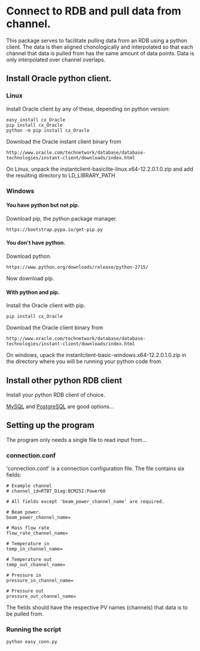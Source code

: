 # Connect to RDB and pull data from channel.

This package serves to facilitate pulling data from an RDB using a python client.
The data is then aligned chonologically and interpolated so that each channel that 
data is pulled from has the same amount of data points. Data is only interpolated
over channel overlaps.

## Install Oracle python client.

### Linux
Install Oracle client by any of these, depending on python version:
    
    easy_install cx_Oracle
    pip install cx_Oracle
    python -m pip install cx_Oracle

Download the Oracle instant client binary from

    http://www.oracle.com/technetwork/database/database-technologies/instant-client/downloads/index.html

On Linux, unpack the instantclient-basiclite-linux.x64-12.2.0.1.0.zip
and add the resulting directory to LD_LIBRARY_PATH

### Windows

#### You have python but not pip.

Download pip, the python package manager.

    https://bootstrap.pypa.io/get-pip.py

#### You don't have python.

Download python.

    https://www.python.org/downloads/release/python-2715/

Now download pip.

#### With python and pip.
Install the Oracle client with pip.
    
    pip install cx_Oracle


Download the Oracle client binary from 

    http://www.oracle.com/technetwork/database/database-technologies/instant-client/downloads/index.html

On windows, upack the instantclient-basic-windows.x64-12.2.0.1.0.zip in the directory where you will be running your python code from.

## Install other python RDB client

Install your python RDB client of choice.


[MySQL](https://pypi.org/project/MySQL-python/) and [PostgreSQL](https://wiki.postgresql.org/wiki/Python) are good options...

## Setting up the program

The program only needs a single file to read input from...

### connection.conf

'connection.conf' is a connection configuration file. The file contains six fields:
    
    # Example channel
    # channel_id=RTBT_Diag:BCM25I:Power60

    # All fields except 'beam_power_channel_name' are required.
    
    # Beam power.
    beam_power_channel_name=
    
    # Mass flow rate
    flow_rate_channel_name=

    # Temperature in
    temp_in_channel_name=

    # Temperature out
    temp_out_channel_name=

    # Pressure in
    pressure_in_channel_name=

    # Pressure out
    pressure_out_channel_name=

The fields should have the respective PV names (channels) that data is to be pulled from.

### Running the script
    
    python easy_conn.py


